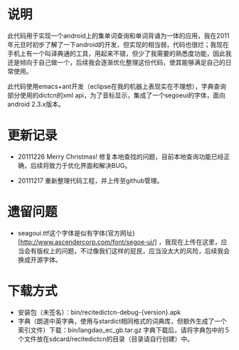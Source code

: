 说明
========
此代码用于实现一个android上的集单词查询和单词背诵为一体的应用，我在2011年元旦时初步了解了一下android的开发，但实现的相当弱，代码也很烂；我现在手机上有一个叫译典通的工具，用起来不错，但少了我需要的熟悉度功能，因此我还是倾向于自己做一个，后续我会逐渐优化整理这份代码，使其能够满足自己的日常使用。

此代码使用emacs+ant开发（eclipse在我的机器上表现实在不理想），字典查询部分使用的dictcn的xml api，为了音标显示，集成了一个segoeui的字体，面向android 2.3.x版本。

更新记录
========

* 20111226
Merry Christmas! 修复本地查找的问题，目前本地查询功能已经正确，后续将致力于优化界面和解决BUG。

* 20111217
重新整理代码工程，并上传至github管理。


遗留问题
=========
* seagoui.ttf这个字体是似有字体(官方网址)[http://www.ascendercorp.com/font/segoe-ui/] ，我现在上传在这里，应当会有版权上的问题，不过像我们这样的屁民，应当没太大的风险，后续我会换成开源字体。

下载方式
========
* 安装包（未签名）：bin/recitedictcn-debug-{version}.apk
* 字典（朗道中英字典，使用与stardict相同格式的词典库，但额外生成了一个索引文件）下载：bin/langdao_ec_gb.tar.gz
  字典下载后，请将字典包中的５个文件放在sdcard/recitedictcn的目录（目录请自行创建）中。